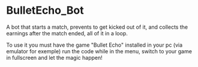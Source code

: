 # BulletEcho_Bot
A bot that starts a match, prevents to get kicked out of it, and collects the earnings after the match ended, all of it in a loop.

To use it you must have the game "Bullet Echo" installed in your pc (via emulator for exemple) run the code while in the menu,
switch to your game in fullscreen and let the magic happen!
